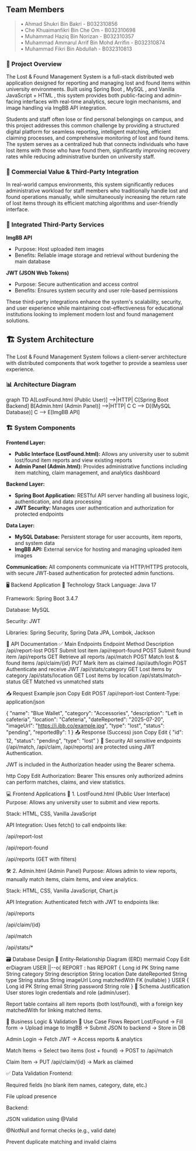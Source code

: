 ## **Team Members**

> • Ahmad Shukri Bin Bakri - B032310856  
> • Che Khuaimanfikri Bin Che Om - B032310698  
> • Muhammad Haziq Bin Norizan - B032310357  
> • Muhammad Ammarul Arrif Bin Mohd Arrifin - B032310874  
> • Muhammad Fikri Bin Abdullah - B032310813

 ### 📌 Project Overview

The Lost & Found Management System is a full-stack distributed web application designed for reporting and managing lost and found items within university environments. Built using Spring Boot , MySQL , and Vanilla JavaScript + HTML , this system provides both public-facing and admin-facing interfaces with real-time analytics, secure login mechanisms, and image handling via ImgBB API integration.

Students and staff often lose or find personal belongings on campus, and this project addresses this common challenge by providing a structured digital platform for seamless reporting, intelligent matching, efficient claiming processes, and comprehensive monitoring of lost and found items. The system serves as a centralized hub that connects individuals who have lost items with those who have found them, significantly improving recovery rates while reducing administrative burden on university staff.


### 💼 Commercial Value & Third-Party Integration

In real-world campus environments, this system significantly reduces administrative workload for staff members who traditionally handle lost and found operations manually, while simultaneously increasing the return rate of lost items through its efficient matching algorithms and user-friendly interface.

### 🔗 Integrated Third-Party Services

**ImgBB API**
- Purpose: Host uploaded item images
- Benefits: Reliable image storage and retrieval without burdening the main database

**JWT (JSON Web Tokens)**
- Purpose: Secure authentication and access control
- Benefits: Ensures system security and user role-based permissions

These third-party integrations enhance the system's scalability, security, and user experience while maintaining cost-effectiveness for educational institutions looking to implement modern lost and found management solutions.

## 🏗️ System Architecture

The Lost & Found Management System follows a client-server architecture with distributed components that work together to provide a seamless user experience.

### 📊 Architecture Diagram

graph TD
    A[LostFound.html (Public User)] -->|HTTP| C[Spring Boot Backend]
    B[Admin.html (Admin Panel)] -->|HTTP| C
    C --> D[(MySQL Database)]
    C --> E[ImgBB API]


### 🏗️ System Components

**Frontend Layer:**
- **Public Interface (LostFound.html):** Allows any university user to submit lost/found item reports and view existing reports
- **Admin Panel (Admin.html):** Provides administrative functions including item matching, claim management, and analytics dashboard

**Backend Layer:**
- **Spring Boot Application:** RESTful API server handling all business logic, authentication, and data processing
- **JWT Security:** Manages user authentication and authorization for protected endpoints

**Data Layer:**
- **MySQL Database:** Persistent storage for user accounts, item reports, and system data
- **ImgBB API:** External service for hosting and managing uploaded item images

**Communication:** All components communicate via HTTP/HTTPS protocols, with secure JWT-based authentication for protected admin functions.

🖥️ Backend Application
🧪 Technology Stack
Language: Java 17

Framework: Spring Boot 3.4.7

Database: MySQL

Security: JWT

Libraries: Spring Security, Spring Data JPA, Lombok, Jackson

📡 API Documentation
✅ Main Endpoints
Endpoint	Method	Description
/api/report-lost	POST	Submit lost item
/api/report-found	POST	Submit found item
/api/reports	GET	Retrieve all reports
/api/match	POST	Match lost & found items
/api/claim/{id}	PUT	Mark item as claimed
/api/auth/login	POST	Authenticate and receive JWT
/api/stats/category	GET	Lost items by category
/api/stats/location	GET	Lost items by location
/api/stats/match-status	GET	Matched vs unmatched stats

📥 Request Example
json
Copy
Edit
POST /api/report-lost
Content-Type: application/json

{
  "name": "Blue Wallet",
  "category": "Accessories",
  "description": "Left in cafeteria",
  "location": "Cafeteria",
  "dateReported": "2025-07-20",
  "imageUrl": "https://i.ibb.co/example.jpg",
  "type": "lost",
  "status": "pending",
  "reportedBy": 1
}
📤 Response (Success)
json
Copy
Edit
{
  "id": 12,
  "status": "pending",
  "type": "lost"
}
🔐 Security
All sensitive endpoints (/api/match, /api/claim, /api/reports) are protected using JWT Authentication.

JWT is included in the Authorization header using the Bearer schema.

http
Copy
Edit
Authorization: Bearer <your-token>
This ensures only authorized admins can perform matches, claims, and view statistics.

💻 Frontend Applications
🎯 1. LostFound.html (Public User Interface)
Purpose: Allows any university user to submit and view reports.

Stack: HTML, CSS, Vanilla JavaScript

API Integration: Uses fetch() to call endpoints like:

/api/report-lost

/api/report-found

/api/reports (GET with filters)

🛠️ 2. Admin.html (Admin Panel)
Purpose: Allows admin to view reports, manually match items, claim items, and view analytics.

Stack: HTML, CSS, Vanilla JavaScript, Chart.js

API Integration: Authenticated fetch with JWT to endpoints like:

/api/reports

/api/claim/{id}

/api/match

/api/stats/*

🗃️ Database Design
🧩 Entity-Relationship Diagram (ERD)
mermaid
Copy
Edit
erDiagram
    USER ||--o{ REPORT : has
    REPORT {
        Long id PK
        String name
        String category
        String description
        String location
        Date dateReported
        String type
        String status
        String imageUrl
        Long matchedWith FK (nullable)
    }
    USER {
        Long id PK
        String email
        String password
        String role
    }
💬 Schema Justification
User stores login credentials and role (admin/user).

Report table contains all item reports (both lost/found), with a foreign key matchedWith for linking matched items.

🔄 Business Logic & Validation
🔁 Use Case Flows
Report Lost/Found → Fill form → Upload image to ImgBB → Submit JSON to backend → Store in DB

Admin Login → Fetch JWT → Access reports & analytics

Match Items → Select two items (lost + found) → POST to /api/match

Claim Item → PUT /api/claim/{id} → Mark as claimed

✅ Data Validation
Frontend:

Required fields (no blank item names, category, date, etc.)

File upload presence

Backend:

JSON validation using @Valid

@NotNull and format checks (e.g., valid date)

Prevent duplicate matching and invalid claims


